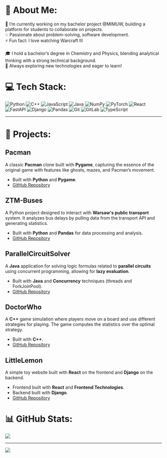 # 💫 About Me:
🔭 I’m currently working on my bachelor project @MIMUW, building a platform for students to collaborate on projects.<br>💡 Passionate about problem-solving, software development.<br>⚡ Fun fact: I love watching Warcraft III<br><br>🎓 I hold a bachelor’s degree in Chemistry and Physics, blending analytical thinking with a strong technical background.<br>🚀 Always exploring new technologies and eager to learn!


# 💻 Tech Stack:
![Python](https://img.shields.io/badge/python-3670A0?style=for-the-badge&logo=python&logoColor=ffdd54) ![C++](https://img.shields.io/badge/c++-%2300599C.svg?style=for-the-badge&logo=c%2B%2B&logoColor=white) ![JavaScript](https://img.shields.io/badge/javascript-%23323330.svg?style=for-the-badge&logo=javascript&logoColor=%23F7DF1E) ![Java](https://img.shields.io/badge/java-%23ED8B00.svg?style=for-the-badge&logo=openjdk&logoColor=white) ![NumPy](https://img.shields.io/badge/numpy-%23013243.svg?style=for-the-badge&logo=numpy&logoColor=white) ![PyTorch](https://img.shields.io/badge/PyTorch-%23EE4C2C.svg?style=for-the-badge&logo=PyTorch&logoColor=white) ![React](https://img.shields.io/badge/react-%2320232a.svg?style=for-the-badge&logo=react&logoColor=%2361DAFB) ![FastAPI](https://img.shields.io/badge/FastAPI-005571?style=for-the-badge&logo=fastapi) ![Django](https://img.shields.io/badge/django-%23092E20.svg?style=for-the-badge&logo=django&logoColor=white) ![Pandas](https://img.shields.io/badge/pandas-%23150458.svg?style=for-the-badge&logo=pandas&logoColor=white) ![Git](https://img.shields.io/badge/git-%23F05033.svg?style=for-the-badge&logo=git&logoColor=white) ![GitLab](https://img.shields.io/badge/gitlab-%23181717.svg?style=for-the-badge&logo=gitlab&logoColor=white) ![TypeScript](https://img.shields.io/badge/typescript-%23007ACC.svg?style=for-the-badge&logo=typescript&logoColor=white)

---

# 🚀 Projects:
## Pacman
A classic **Pacman** clone built with **Pygame**, capturing the essence of the original game with features like ghosts, mazes, and Pacman’s movement.
- Built with **Python** and **Pygame**.
- [GitHub Repository](https://github.com/MMax337/Pacman)

## ZTM-Buses
A Python project designed to interact with **Warsaw's public transport** system. It analyzes bus delays by pulling data from the transport API and generating statistics.
- Built with **Python** and **Pandas** for data processing and analysis.
- [GitHub Repository](https://github.com/MMax337/ztm_buses)

## ParallelCircuitSolver
A **Java** application for solving logic formulas related to **parallel circuits** using concurrent programming, allowing for **lazy evaluation**.
- Built with **Java** and **Concurrency** techniques (threads and ForkJoinPool).
- [GitHub Repository](https://github.com/MMax337/Parallel-Circuit-Solver)

## DoctorWho
A **C++** game simulation where players move on a board and use different strategies for playing. The game computes the statistics over the optimal strategy.
- Built with **C++**.
- [GitHub Repository](https://github.com/MMax337/DoctorWho)

## LittleLemon
A simple toy website built with **React** on the frontend and **Django** on the backend.
- Frontend built with **React** and **Frontend Technologies**.
- Backend built with **Django**.
- [GitHub Repository](https://github.com/MMax337/LittleLemon)


# 📊 GitHub Stats:
![](https://github-readme-stats.vercel.app/api/top-langs/?username=MMax337&theme=dark&hide_border=false&include_all_commits=false&count_private=false&layout=compact)

---
[![](https://visitcount.itsvg.in/api?id=MMax337&icon=0&color=0)](https://visitcount.itsvg.in)
